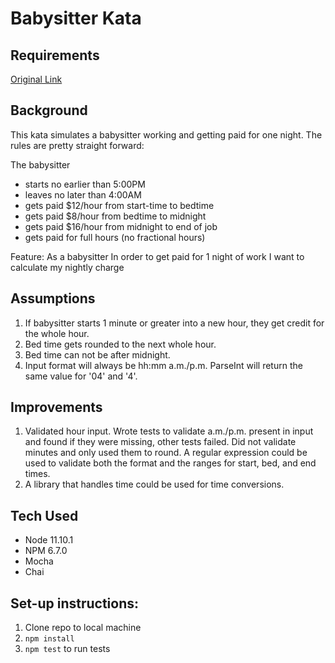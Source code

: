 # Babysitter Kata

## Requirements
[Original Link](https://gist.github.com/jameskbride/5482722)

Background
----------
This kata simulates a babysitter working and getting paid for one night.  The rules are pretty straight forward:

The babysitter 
- starts no earlier than 5:00PM
- leaves no later than 4:00AM
- gets paid $12/hour from start-time to bedtime
- gets paid $8/hour from bedtime to midnight
- gets paid $16/hour from midnight to end of job
- gets paid for full hours (no fractional hours)


Feature:
As a babysitter
In order to get paid for 1 night of work
I want to calculate my nightly charge


## Assumptions
1.  If babysitter starts 1 minute or greater into a new hour, they get credit for the whole hour. 
2.  Bed time gets rounded to the next whole hour.
3.  Bed time can not be after midnight.
4.  Input format will always be hh:mm a.m./p.m. ParseInt will return the same value for '04' and '4'. 

## Improvements
1.  Validated hour input.  Wrote tests to validate a.m./p.m. present in input and found if they were missing,
    other tests failed. Did not validate minutes and only used them to round. A regular expression could be used
    to validate both the format and the ranges for start, bed, and end times.
2.  A library that handles time could be used for time conversions.

## Tech Used
- Node 11.10.1
- NPM 6.7.0
- Mocha
- Chai

## Set-up instructions:
1. Clone repo to local machine
2. `npm install`
3. `npm test` to run tests